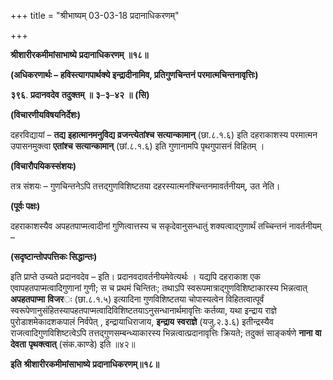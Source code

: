 +++
title = "श्रीभाष्यम् 03-03-18 प्रदानाधिकरणम्"

+++


**श्रीशारीरकमीमांसाभाष्ये** **प्रदानाधिकरणम्** **॥१८॥**

**(अधिकरणार्थः – हविस्त्यागपार्थक्ये इन्द्रादीनामिव, प्रतिगुणचिन्तनं परमात्मचिन्तनावृत्तिः)**

**३९६**. **प्रदानवदेव** **तदुक्तम्** **॥** **३**–**३**–**४२** **॥** **(सि)**

**(विचारणीयविषयनिर्देशः)**

दहरविद्यायां – **तद्य** **इहात्मानमनुविद्य** **व्रजन्त्येतांश्च** **सत्यान्कामान्** (छा.८.१.६) इति दहराकाशस्य परमात्मन उपासनमुक्त्वा
**एतांश्च** **सत्यान्कामान्** (छां.८.१.६) इति गुणानामपि पृथगुपासनं विहितम् ।

**(विचारौपयिकस्संशयः)**

तत्र संशयः – गुणचिन्तनेऽपि तत्तद्गुणविशिष्टतया दहरस्यात्मनश्चिन्तनमावर्तनीयम्, उत नेति।

**(पूर्वः पक्षः)**

दहराकाशस्यैव अपहतपाप्मत्वादीनां गुणित्वात्तस्य च सकृदेवानुसन्धातुं शक्यत्वाद्गुणार्थं तच्चिन्तनं नावर्तनीयम् –

**(सदृष्टान्तोपपत्तिकः सिद्धान्तः)**

इति प्राप्ते उच्यते प्रदानवदेव – इति। प्रदानवदावर्तनीयमेवेत्यर्थः । यद्यपि दहराकाश एक एवापहतपाप्मत्वादिगुणानां गुणी; स च प्रथमं चिन्तितः; तथाऽपि स्वरूपमात्राद्गुणविशिष्टाकारस्य भिन्नत्वात् **अपहतपाप्मा** **विजर**ः (छा.८.१.५) इत्यादिना गुणविशिष्टतया चोपास्यत्वेन विहितत्वात्पूर्वं स्वरूपेणानुसंहितस्यापहतपाप्मत्वादिविशिष्टतयाऽनुसन्धानार्थमावृत्तिः कर्तव्या, यथा इन्द्राय राज्ञे पुरोडाशमेकादशकपालं निर्वपेत् , इन्द्रायाधिराजाय, **इन्द्राय** **स्वराज्ञे** (यजु.२.३.६) इतीन्द्रस्यैव राजत्वादिगुणविशिष्टत्वेऽपि तत्तद्गुणसम्बन्ध्याकारस्य भिन्नत्वात्प्रदानावृत्तिः क्रियते; तदुक्तं साङ्कर्षणे **नाना** **वा** **देवता** **पृथक्त्वात्** (संक.काण्डे) इति ॥४२॥

**इति** **श्रीशारीरकमीमांसाभाष्ये** **प्रदानाधिकरणम्॥१८॥**


